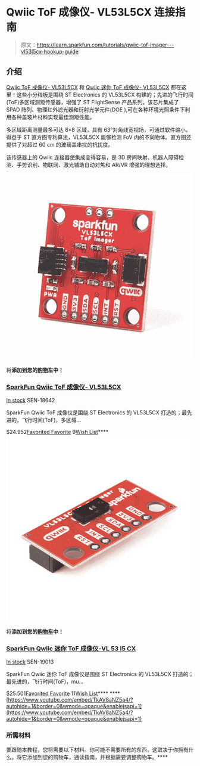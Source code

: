 # Qwiic ToF 成像仪- VL53L5CX 连接指南

> 原文：<https://learn.sparkfun.com/tutorials/qwiic-tof-imager---vl53l5cx-hookup-guide>

## 介绍

[Qwiic ToF 成像仪- VL53L5CX](https://www.sparkfun.com/products/18642) 和 [Qwiic 迷你 ToF 成像仪- VL53L5CX](https://www.sparkfun.com/products/19013) 都在这里！这些小分线板是围绕 ST Electronics 的 VL53L5CX 构建的；先进的飞行时间(ToF)多区域测距传感器，增强了 ST FlightSense 产品系列。该芯片集成了 SPAD 阵列、物理红外滤光器和衍射光学元件(DOE ),可在各种环境光照条件下利用各种盖玻片材料实现最佳测距性能。

多区域距离测量最多可达 8×8 区域，具有 63°对角线宽视场，可通过软件缩小。得益于 ST 直方图专利算法，VL53L5CX 能够检测 FoV 内的不同物体。直方图还提供了对超过 60 cm 的玻璃盖串扰的抗扰度。

该传感器上的 Qwiic 连接器使集成变得容易，是 3D 房间映射、机器人障碍检测、手势识别、物联网、激光辅助自动对焦和 AR/VR 增强的理想选择。

[![SparkFun Qwiic ToF Imager - VL53L5CX](img/4f2db35f483471170e06c742c6d0874f.png)](https://www.sparkfun.com/products/18642) 

将**添加到您的[购物车](https://www.sparkfun.com/cart)中！**

### [SparkFun Qwiic ToF 成像仪- VL53L5CX](https://www.sparkfun.com/products/18642)

[In stock](https://learn.sparkfun.com/static/bubbles/ "in stock") SEN-18642

SparkFun Qwiic ToF 成像仪是围绕 ST Electronics 的 VL53L5CX 打造的；最先进的，飞行时间(ToF)，多区域…

$24.952[Favorited Favorite](# "Add to favorites") 9[Wish List](# "Add to wish list")****[![SparkFun Qwiic Mini ToF Imager - VL53L5CX](img/331a96ab050fb29523437c7d351902b5.png)](https://www.sparkfun.com/products/19013) 

将**添加到您的[购物车](https://www.sparkfun.com/cart)中！**

### [SparkFun Qwiic 迷你 ToF 成像仪-VL 53 l5 CX](https://www.sparkfun.com/products/19013)

[In stock](https://learn.sparkfun.com/static/bubbles/ "in stock") SEN-19013

SparkFun Qwiic 迷你 ToF 成像仪是围绕 ST Electronics 的 VL53L5CX 打造的；最先进的，飞行时间(ToF)，mu…

$25.501[Favorited Favorite](# "Add to favorites") 11[Wish List](# "Add to wish list")**** ****[https://www.youtube.com/embed/TkAV8aNZ5a4/?autohide=1&border=0&wmode=opaque&enablejsapi=1](https://www.youtube.com/embed/TkAV8aNZ5a4/?autohide=1&border=0&wmode=opaque&enablejsapi=1)

### 所需材料

要跟随本教程，您将需要以下材料。你可能不需要所有的东西，这取决于你拥有什么。将它添加到您的购物车，通读指南，并根据需要调整购物车。****